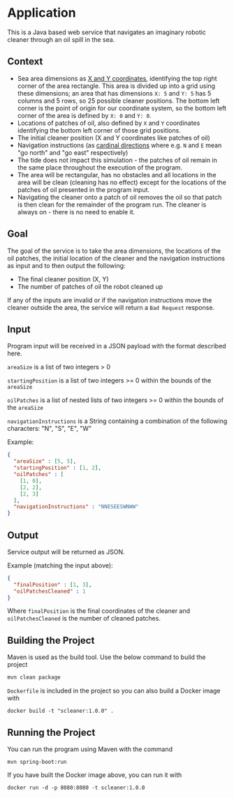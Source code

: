 # Application

This is a Java based web service that navigates an imaginary robotic cleaner through an oil spill in the sea.

## Context
* Sea area dimensions as [X and Y coordinates](https://en.wikipedia.org/wiki/Cartesian_coordinate_system), identifying the top right corner of the area rectangle.
  This area is divided up into a grid using these dimensions; an area that has dimensions `X: 5` and `Y: 5` has 5 columns and 5 rows, so 25 possible cleaner positions.
  The bottom left corner is the point of origin for our coordinate system, so the bottom left corner of the area is defined by `X: 0` and `Y: 0`.
* Locations of patches of oil, also defined by `X` and `Y` coordinates identifying the bottom left corner of those grid positions.
* The initial cleaner position (X and Y coordinates like patches of oil)
* Navigation instructions (as [cardinal directions](https://en.wikipedia.org/wiki/Cardinal_direction) where e.g. `N` and `E` mean "go north" and "go east" respectively)
* The tide does not impact this simulation - the patches of oil remain in the same place throughout the execution of the program.
* The area will be rectangular, has no obstacles and all locations in the area will be clean (cleaning has no effect) except for the locations of the patches of oil presented in the program input.
* Navigating the cleaner onto a patch of oil removes the oil so that patch is then clean for the remainder of the program run.
  The cleaner is always on - there is no need to enable it.

## Goal

The goal of the service is to take the area dimensions, the locations of the oil patches, the initial location of the cleaner and the navigation instructions as input and to then output the following:

* The final cleaner position (X, Y)
* The number of patches of oil the robot cleaned up

If any of the inputs are invalid or if the navigation instructions move the cleaner outside the area, the service will return a `Bad Request` response.

## Input

Program input will be received in a JSON payload with the format described here.

`areaSize` is a list of two integers > 0

`startingPosition` is a list of two integers >= 0 within the bounds of the `areaSize`

`oilPatches` is a list of nested lists of two integers >= 0 within the bounds of the `areaSize`

`navigationInstructions` is a String containing a combination of the following characters: "N", "S", "E", "W"

Example:

```json
{
  "areaSize" : [5, 5],
  "startingPosition" : [1, 2],
  "oilPatches" : [
    [1, 0],
    [2, 2],
    [2, 3]
  ],
  "navigationInstructions" : "NNESEESWNWW"
}
```

## Output

Service output will be returned as JSON.

Example (matching the input above):

```json
{
  "finalPosition" : [1, 3],
  "oilPatchesCleaned" : 1
}
```
Where `finalPosition` is the final coordinates of the cleaner and `oilPatchesCleaned` is the number of cleaned patches.

## Building the Project

Maven is used as the build tool. Use the below command to build the project

```bash
mvn clean package
```

`Dockerfile` is included in the project so you can also build a Docker image with

```
docker build -t "scleaner:1.0.0" .
```

## Running the Project

You can run the program using Maven with the command 

```
mvn spring-boot:run
```

If you have built the Docker image above, you can run it with
```
docker run -d -p 8080:8080 -t scleaner:1.0.0
```
